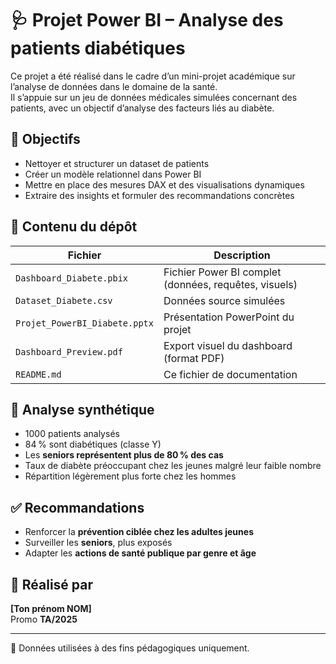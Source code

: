 # 🩺 Projet Power BI – Analyse des patients diabétiques

Ce projet a été réalisé dans le cadre d’un mini-projet académique sur l’analyse de données dans le domaine de la santé.  
Il s’appuie sur un jeu de données médicales simulées concernant des patients, avec un objectif d’analyse des facteurs liés au diabète.

## 🎯 Objectifs
- Nettoyer et structurer un dataset de patients
- Créer un modèle relationnel dans Power BI
- Mettre en place des mesures DAX et des visualisations dynamiques
- Extraire des insights et formuler des recommandations concrètes

## 📁 Contenu du dépôt
| Fichier | Description |
|--------|-------------|
| `Dashboard_Diabete.pbix` | Fichier Power BI complet (données, requêtes, visuels) |
| `Dataset_Diabete.csv` | Données source simulées |
| `Projet_PowerBI_Diabete.pptx` | Présentation PowerPoint du projet |
| `Dashboard_Preview.pdf` | Export visuel du dashboard (format PDF) |
| `README.md` | Ce fichier de documentation |

## 🧠 Analyse synthétique
- 1000 patients analysés
- 84 % sont diabétiques (classe Y)
- Les **seniors représentent plus de 80 % des cas**
- Taux de diabète préoccupant chez les jeunes malgré leur faible nombre
- Répartition légèrement plus forte chez les hommes

## ✅ Recommandations
- Renforcer la **prévention ciblée chez les adultes jeunes**
- Surveiller les **seniors**, plus exposés
- Adapter les **actions de santé publique par genre et âge**

## 👤 Réalisé par
**[Ton prénom NOM]**  
Promo **TA/2025**

---

📌 Données utilisées à des fins pédagogiques uniquement.
